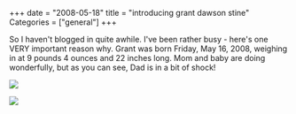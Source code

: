 +++
date = "2008-05-18"
title = "introducing grant dawson stine"
Categories = ["general"]
+++

So I haven't blogged in quite awhile. I've been rather busy - here's one VERY important reason why. Grant was born Friday, May 16, 2008, weighing in at 9 pounds 4 ounces and 22 inches long. Mom and baby are doing wonderfully, but as you can see, Dad is in a bit of shock!  
  


[![](http://4.bp.blogspot.com/_Vo63LRwAZbk/SDCAMcjQJGI/AAAAAAAAAfA/5LZWAyRyOfs/s400/P5160099.jpg)](http://4.bp.blogspot.com/_Vo63LRwAZbk/SDCAMcjQJGI/AAAAAAAAAfA/5LZWAyRyOfs/s1600-h/P5160099.jpg)  
  
[![](http://1.bp.blogspot.com/_Vo63LRwAZbk/SDCAMsjQJHI/AAAAAAAAAfI/5frhZqimCJM/s400/P5160126.jpg)](http://1.bp.blogspot.com/_Vo63LRwAZbk/SDCAMsjQJHI/AAAAAAAAAfI/5frhZqimCJM/s1600-h/P5160126.jpg)  

